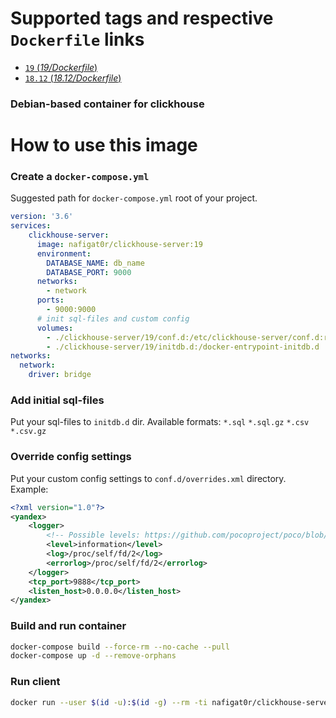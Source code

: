 # Supported tags and respective `Dockerfile` links
-	[`19` (*19/Dockerfile*)](https://github.com/nafigator/docker-library/blob/master/clickhouse-server/19/Dockerfile)
-	[`18.12` (*18.12/Dockerfile*)](https://github.com/nafigator/docker-library/blob/master/clickhouse-server/18.12/Dockerfile)

### Debian-based container for clickhouse

# How to use this image
### Create a `docker-compose.yml`

Suggested path for `docker-compose.yml` root of your project.
```yaml
version: '3.6'
services:
    clickhouse-server:
      image: nafigat0r/clickhouse-server:19
      environment:
        DATABASE_NAME: db_name
        DATABASE_PORT: 9000
      networks:
        - network
      ports:
        - 9000:9000
      # init sql-files and custom config
      volumes:
        - ./clickhouse-server/19/conf.d:/etc/clickhouse-server/conf.d:ro
        - ./clickhouse-server/19/initdb.d:/docker-entrypoint-initdb.d
networks:
  network:
    driver: bridge
```
### Add initial sql-files
Put your sql-files to `initdb.d` dir.  Available formats:
`*.sql`
`*.sql.gz`
`*.csv`
`*.csv.gz`
### Override config settings
Put your custom config settings to `conf.d/overrides.xml` directory. Example:
```xml
<?xml version="1.0"?>
<yandex>
    <logger>
        <!-- Possible levels: https://github.com/pocoproject/poco/blob/develop/Foundation/include/Poco/Logger.h#L105 -->
        <level>information</level>
        <log>/proc/self/fd/2</log>
        <errorlog>/proc/self/fd/2</errorlog>
    </logger>
    <tcp_port>9888</tcp_port>
    <listen_host>0.0.0.0</listen_host>
</yandex>

```

### Build and run container
```bash
docker-compose build --force-rm --no-cache --pull
docker-compose up -d --remove-orphans
```

### Run client
```bash
docker run --user $(id -u):$(id -g) --rm -ti nafigat0r/clickhouse-server:19 client --port 9888
```
